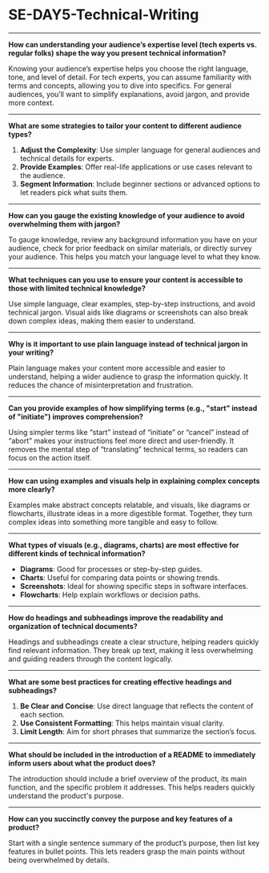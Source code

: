 # SE-DAY5-Technical-Writing

---

**How can understanding your audience’s expertise level (tech experts vs. regular folks) shape the way you present technical information?**

Knowing your audience’s expertise helps you choose the right language, tone, and level of detail. For tech experts, you can assume familiarity with terms and concepts, allowing you to dive into specifics. For general audiences, you’ll want to simplify explanations, avoid jargon, and provide more context.

---

**What are some strategies to tailor your content to different audience types?**

1. **Adjust the Complexity**: Use simpler language for general audiences and technical details for experts.
2. **Provide Examples**: Offer real-life applications or use cases relevant to the audience.
3. **Segment Information**: Include beginner sections or advanced options to let readers pick what suits them.

---

**How can you gauge the existing knowledge of your audience to avoid overwhelming them with jargon?**

To gauge knowledge, review any background information you have on your audience, check for prior feedback on similar materials, or directly survey your audience. This helps you match your language level to what they know.

---

**What techniques can you use to ensure your content is accessible to those with limited technical knowledge?**

Use simple language, clear examples, step-by-step instructions, and avoid technical jargon. Visual aids like diagrams or screenshots can also break down complex ideas, making them easier to understand.

---

**Why is it important to use plain language instead of technical jargon in your writing?**

Plain language makes your content more accessible and easier to understand, helping a wider audience to grasp the information quickly. It reduces the chance of misinterpretation and frustration.

---

**Can you provide examples of how simplifying terms (e.g., "start" instead of "initiate") improves comprehension?**

Using simpler terms like “start” instead of “initiate” or “cancel” instead of “abort” makes your instructions feel more direct and user-friendly. It removes the mental step of “translating” technical terms, so readers can focus on the action itself.

---

**How can using examples and visuals help in explaining complex concepts more clearly?**

Examples make abstract concepts relatable, and visuals, like diagrams or flowcharts, illustrate ideas in a more digestible format. Together, they turn complex ideas into something more tangible and easy to follow.

---

**What types of visuals (e.g., diagrams, charts) are most effective for different kinds of technical information?**

- **Diagrams**: Good for processes or step-by-step guides.
- **Charts**: Useful for comparing data points or showing trends.
- **Screenshots**: Ideal for showing specific steps in software interfaces.
- **Flowcharts**: Help explain workflows or decision paths.

---

**How do headings and subheadings improve the readability and organization of technical documents?**

Headings and subheadings create a clear structure, helping readers quickly find relevant information. They break up text, making it less overwhelming and guiding readers through the content logically.

---

**What are some best practices for creating effective headings and subheadings?**

1. **Be Clear and Concise**: Use direct language that reflects the content of each section.
2. **Use Consistent Formatting**: This helps maintain visual clarity.
3. **Limit Length**: Aim for short phrases that summarize the section’s focus.

---

**What should be included in the introduction of a README to immediately inform users about what the product does?**

The introduction should include a brief overview of the product, its main function, and the specific problem it addresses. This helps readers quickly understand the product's purpose.

---

**How can you succinctly convey the purpose and key features of a product?**

Start with a single sentence summary of the product’s purpose, then list key features in bullet points. This lets readers grasp the main points without being overwhelmed by details.


